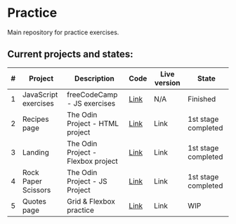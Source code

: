 # Practice

Main repository for practice exercises.

## Current projects and states:

| **#** | **Project**          | **Description**                    | **Code**                                                                       | **Live version** | **State**           |
|-------|----------------------|------------------------------------|--------------------------------------------------------------------------------|------------------|---------------------|
| 1     | JavaScript exercises | freeCodeCamp - JS exercises        | [Link](https://github.com/herlnd/practice/tree/main/fcc-projects/js-exercises) | N/A              | Finished            |
| 2     | Recipes page         | The Odin Project - HTML project    | [Link](https://github.com/herlnd/practice/tree/main/odin-projects/recipes)     | Link             | 1st stage completed |
| 3     | Landing              | The Odin Project - Flexbox project | [Link](https://github.com/herlnd/practice/tree/main/odin-projects/landing)     | Link             | 1st stage completed |
| 4     | Rock Paper Scissors  | The Odin Project - JS Project      | [Link](https://github.com/herlnd/practice/tree/main/odin-projects/rps)         | Link             | 1st stage completed |
| 5     | Quotes page          | Grid & Flexbox practice            | [Link](https://github.com/herlnd/practice/tree/main/other-projects/grid-test)  | Link             | WIP                 |
